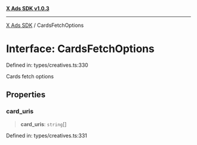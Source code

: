 [**X Ads SDK v1.0.3**](../README.md)

***

[X Ads SDK](../globals.md) / CardsFetchOptions

# Interface: CardsFetchOptions

Defined in: types/creatives.ts:330

Cards fetch options

## Properties

### card\_uris

> **card\_uris**: `string`[]

Defined in: types/creatives.ts:331
